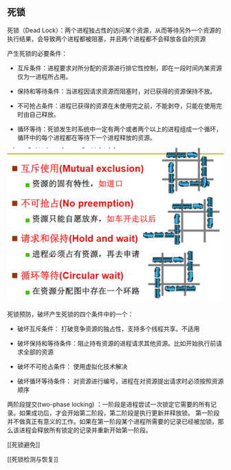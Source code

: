 
## 死锁

死锁（Dead Lock）：两个进程独占性的访问某个资源，从而等待另外一个资源的执行结果，会导致两个进程都被阻塞，并且两个进程都不会释放各自的资源

产生死锁的必要条件：
- 互斥条件：进程要求对所分配的资源进行排它性控制，即在一段时间内某资源仅为一进程所占用。

- 保持和等待条件：当进程因请求资源而阻塞时，对已获得的资源保持不放。

- 不可抢占条件：进程已获得的资源在未使用完之前，不能剥夺，只能在使用完时由自己释放。

- 循环等待：死锁发生时系统中一定有两个或者两个以上的进程组成一个循环，循环中的每个进程都在等待下一个进程释放的资源。

![image-20201223182811740](assets/image-20201223182811740.png)

死锁预防，破坏产生死锁的四个条件中的一个：
-   破坏互斥条件： 打破竞争资源的独占性，支持多个线程共享。不适用

-   破坏保持和等待条件：阻止持有资源的进程请求其他资源。比如开始执行前请求全部的资源

-   破坏不可抢占条件： 使用虚拟化技术解决

-   破坏循环等待条件： 对资源进行编号，进程在对资源提出请求时必须按照资源顺序

两阶段提交(two-phase locking) ：一阶段是进程尝试一次锁定它需要的所有记录。如果成功后，才会开始第二阶段，第二阶段是执行更新并释放锁。
第一阶段并不做真正有意义的工作。如果在第一阶段某个进程所需要的记录已经被加锁，那么该进程会释放所有锁定的记录并重新开始第一阶段。

[[死锁避免]]

[[死锁检测与恢复]]